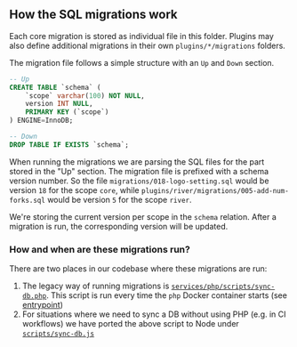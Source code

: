 ## How the SQL migrations work

Each core migration is stored as individual file in this folder. Plugins may also define additional migrations in their own `plugins/*/migrations` folders.

The migration file follows a simple structure with an `Up` and `Down` section.

```sql
-- Up
CREATE TABLE `schema` (
    `scope` varchar(100) NOT NULL,
    version INT NULL,
    PRIMARY KEY (`scope`)
) ENGINE=InnoDB;

-- Down
DROP TABLE IF EXISTS `schema`;

```

When running the migrations we are parsing the SQL files for the part stored in the "Up" section. The migration file is prefixed with a schema version number. So the file `migrations/018-logo-setting.sql` would be version `18` for the scope `core`, while `plugins/river/migrations/005-add-num-forks.sql` would be version `5` for the scope `river`.

We're storing the current version per scope in the `schema` relation. After a migration is run, the corresponding version will be updated.

### How and when are these migrations run?

There are two places in our codebase where these migrations are run:

1. The legacy way of running migrations is [`services/php/scripts/sync-db.php`](https://github.com/datawrapper/code/blob/main/services/php/scripts/sync-db.php). This script is run every time the `php` Docker container starts (see [entrypoint](https://github.com/datawrapper/code/blob/01b8551a4508841c4e14a74277f994b93b5769fc/services/php/docker/entrypoint.sh#L27-L28))
2. For situations where we need to sync a DB without using PHP (e.g. in CI workflows) we have ported the above script to Node under [`scripts/sync-db.js`](https://github.com/datawrapper/code/blob/main/scripts/sync-db.js)
